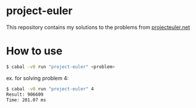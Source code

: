 # project-euler
This repository contains my solutions to the problems from [projecteuler.net](projecteuler.net)

# How to use
```bash
$ cabal -v0 run "project-euler" <problem>
```
ex. for solving problem 4:
```bash
$ cabal -v0 run "project-euler" 4
Result: 906609
Time: 201.07 ms
```
